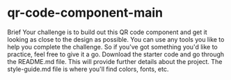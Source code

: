 # qr-code-component-main
Brief Your challenge is to build out this QR code component and get it looking as close to the design as possible.  You can use any tools you like to help you complete the challenge. So if you've got something you'd like to practice, feel free to give it a go.  Download the starter code and go through the README.md file. This will provide further details about the project. The style-guide.md file is where you'll find colors, fonts, etc.
